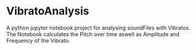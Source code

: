 # VibratoAnalysis
 
A python jupyter notebook project for analysing soundFiles with Vibratos.
The Notebook calculates the Pitch over time aswell as Amplitude and Frequency of the Vibrato.
